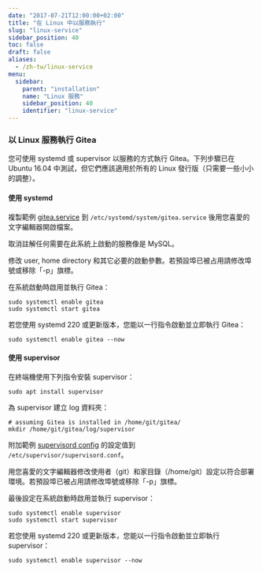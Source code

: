```yaml
---
date: "2017-07-21T12:00:00+02:00"
title: "在 Linux 中以服務執行"
slug: "linux-service"
sidebar_position: 40
toc: false
draft: false
aliases:
  - /zh-tw/linux-service
menu:
  sidebar:
    parent: "installation"
    name: "Linux 服務"
    sidebar_position: 40
    identifier: "linux-service"
---
```


### 以 Linux 服務執行 Gitea

您可使用 systemd 或 supervisor 以服務的方式執行 Gitea。下列步驟已在 Ubuntu 16.04 中測試，但它們應該適用於所有的 Linux 發行版（只需要一些小小的調整）。

#### 使用 systemd

複製範例 [gitea.service](https://github.com/go-gitea/gitea/blob/main/contrib/systemd/gitea.service) 到 `/etc/systemd/system/gitea.service` 後用您喜愛的文字編輯器開啟檔案。

取消註解任何需要在此系統上啟動的服務像是 MySQL。

修改 user, home directory 和其它必要的啟動參數。若預設埠已被占用請修改埠號或移除「-p」旗標。

在系統啟動時啟用並執行 Gitea：

```
sudo systemctl enable gitea
sudo systemctl start gitea
```

若您使用 systemd 220 或更新版本，您能以一行指令啟動並立即執行 Gitea：

```
sudo systemctl enable gitea --now
```

#### 使用 supervisor

在終端機使用下列指令安裝 supervisor：

```
sudo apt install supervisor
```

為 supervisor 建立 log 資料夾：

```
# assuming Gitea is installed in /home/git/gitea/
mkdir /home/git/gitea/log/supervisor
```

附加範例 [supervisord config](https://github.com/go-gitea/gitea/blob/main/contrib/supervisor/gitea) 的設定值到 `/etc/supervisor/supervisord.conf`。

用您喜愛的文字編輯器修改使用者（git）和家目錄（/home/git）設定以符合部署環境。若預設埠已被占用請修改埠號或移除「-p」旗標。

最後設定在系統啟動時啟用並執行 supervisor：

```
sudo systemctl enable supervisor
sudo systemctl start supervisor
```

若您使用 systemd 220 或更新版本，您能以一行指令啟動並立即執行 supervisor：

```
sudo systemctl enable supervisor --now
```
